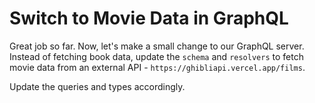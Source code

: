# Switch to Movie Data in GraphQL

Great job so far. Now, let's make a small change to our GraphQL server. Instead of fetching book data, update the `schema` and `resolvers` to fetch movie data from an external API - `https://ghibliapi.vercel.app/films`.

Update the queries and types accordingly.